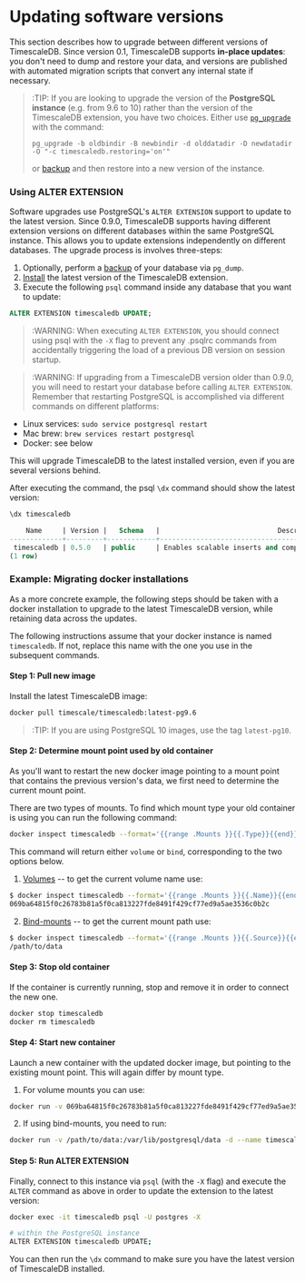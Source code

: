 # Updating software versions [](update)

This section describes how to upgrade between different versions of
TimescaleDB.  Since version 0.1, TimescaleDB supports **in-place updates**:
you don't need to dump and restore your data, and versions are published with
automated migration scripts that convert any internal state if necessary.

>:TIP: If you are looking to upgrade the version of the **PostgreSQL instance** (e.g. from 9.6 to 10) rather than the version of the TimescaleDB extension, you have two choices. Either use [`pg_upgrade`][pg_upgrade] with the command:
> ```
> pg_upgrade -b oldbindir -B newbindir -d olddatadir -D newdatadir -O "-c timescaledb.restoring='on'"
> ```
> or [backup][] and then restore into a new version of the instance.

### Using ALTER EXTENSION

Software upgrades use PostgreSQL's `ALTER EXTENSION` support to update to the
latest version. Since 0.9.0, TimescaleDB supports having different extension
versions on different databases within the same PostgreSQL instance. This
allows you to update extensions independently on different databases. The
upgrade process is involves three-steps:

1. Optionally, perform a [backup][] of your database via `pg_dump`.
1. [Install][] the latest version of the TimescaleDB extension.
1. Execute the following `psql` command inside any database that you want to
   update:

```sql
ALTER EXTENSION timescaledb UPDATE;
```

>:WARNING: When executing `ALTER EXTENSION`, you should connect using psql
with the `-X` flag to prevent any .psqlrc commands from accidentally triggering
the load of a previous DB version on session startup.

<!-- -->

>:WARNING: If upgrading from a TimescaleDB version older than 0.9.0,
you will need to restart your database before calling `ALTER EXTENSION`.
Remember that restarting PostgreSQL is accomplished via different
commands on different platforms:
- Linux services: `sudo service postgresql restart`
- Mac brew: `brew services restart postgresql`
- Docker: see below


This will upgrade TimescaleDB to the latest installed version, even if you
are several versions behind.

After executing the command, the psql `\dx` command should show the latest version:

```sql
\dx timescaledb

    Name     | Version |   Schema   |                             Description
-------------+---------+------------+---------------------------------------------------------------------
 timescaledb | 0.5.0   | public     | Enables scalable inserts and complex queries for time-series data
(1 row)
```


### Example: Migrating docker installations [](update-docker)

As a more concrete example, the following steps should be taken with a docker
installation to upgrade to the latest TimescaleDB version, while
retaining data across the updates.

The following instructions assume that your docker instance is named
`timescaledb`. If not, replace this name with the one you use in the subsequent
commands.

#### Step 1: Pull new image [](update-docker-1)
Install the latest TimescaleDB image:

```bash
docker pull timescale/timescaledb:latest-pg9.6
```
>:TIP: If you are using PostgreSQL 10 images, use the tag `latest-pg10`.

#### Step 2: Determine mount point used by old container [](update-docker-2)
As you'll want to restart the new docker image pointing to a mount point
that contains the previous version's data, we first need to determine
the current mount point.

There are two types of mounts. To find which mount type your old container is
using you can run the following command:
```bash
docker inspect timescaledb --format='{{range .Mounts }}{{.Type}}{{end}}'
```
This command will return either `volume` or `bind`, corresponding
to the two options below.

1. [Volumes][volumes] -- to get the current volume name use:
```bash
$ docker inspect timescaledb --format='{{range .Mounts }}{{.Name}}{{end}}'
069ba64815f0c26783b81a5f0ca813227fde8491f429cf77ed9a5ae3536c0b2c
```

2. [Bind-mounts][bind-mounts] -- to get the current mount path use:
```bash
$ docker inspect timescaledb --format='{{range .Mounts }}{{.Source}}{{end}}'
/path/to/data
```

#### Step 3: Stop old container [](update-docker-3)
If the container is currently running, stop and remove it in order to connect
the new one.

```bash
docker stop timescaledb
docker rm timescaledb
```

#### Step 4: Start new container [](update-docker-4)
Launch a new container with the updated docker image, but pointing to
the existing mount point. This will again differ by mount type.

1. For volume mounts you can use:
```bash
docker run -v 069ba64815f0c26783b81a5f0ca813227fde8491f429cf77ed9a5ae3536c0b2c:/var/lib/postgresql/data -d --name timescaledb -p 5432:5432 timescale/timescaledb
```

2. If using bind-mounts, you need to run:
```bash
docker run -v /path/to/data:/var/lib/postgresql/data -d --name timescaledb -p 5432:5432 timescale/timescaledb
```


#### Step 5: Run ALTER EXTENSION [](update-docker-5)
Finally, connect to this instance via `psql` (with the `-X` flag) and execute the `ALTER` command
as above in order to update the extension to the latest version:

```bash
docker exec -it timescaledb psql -U postgres -X

# within the PostgreSQL instance
ALTER EXTENSION timescaledb UPDATE;
```

You can then run the `\dx` command to make sure you have the
latest version of TimescaleDB installed.

[pg_upgrade]: https://www.postgresql.org/docs/9.6/static/pgupgrade.html
[backup]: /using-timescaledb/backup
[install]: /getting-started/installation
[bind-mounts]: https://docs.docker.com/engine/admin/volumes/bind-mounts/
[volumes]: https://docs.docker.com/engine/admin/volumes/volumes/
